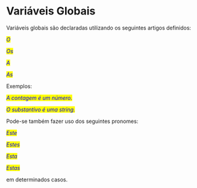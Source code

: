# Variáveis Globais

Variáveis globais são declaradas utilizando os seguintes artigos definidos:

_<mark style="color:blue;background-color:yellow;">O</mark>_

_<mark style="color:blue;background-color:yellow;">Os</mark>_

_<mark style="color:blue;background-color:yellow;">A</mark>_

_<mark style="color:blue;background-color:yellow;">As</mark>_

Exemplos:

_<mark style="color:blue;background-color:yellow;">A contagem é um número.</mark>_

_<mark style="color:blue;background-color:yellow;">O substantivo é uma string.</mark>_

Pode-se também fazer uso dos seguintes pronomes:

_<mark style="color:blue;background-color:yellow;">Este</mark>_

_<mark style="color:blue;background-color:yellow;">Estes</mark>_

_<mark style="color:blue;background-color:yellow;">Esta</mark>_

_<mark style="color:blue;background-color:yellow;">Estas</mark>_

em determinados casos.
